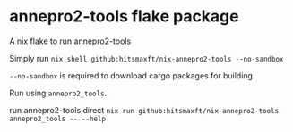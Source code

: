 # annepro2-tools flake package

A nix flake to run annepro2-tools 

Simply run
```nix shell github:hitsmaxft/nix-annepro2-tools --no-sandbox```

`--no-sandbox` is required to download cargo packages for building.

Run using `annepro2_tools`.


run annepro2-tools direct
```nix run github:hitsmaxft/nix-annepro2-tools annepro2_tools -- --help```
